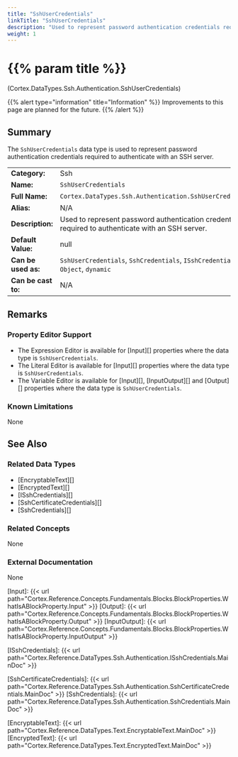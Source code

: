 ```yaml
---
title: "SshUserCredentials"
linkTitle: "SshUserCredentials"
description: "Used to represent password authentication credentials required to authenticate with an SSH server."
weight: 1
---
```


# {{% param title %}}

<p class="namespace">(Cortex.DataTypes.Ssh.Authentication.SshUserCredentials)</p>

{{% alert type="information" title="Information" %}} Improvements to this page are planned for the future. {{% /alert %}}

## Summary

The `SshUserCredentials` data type is used to represent password authentication credentials required to authenticate with an SSH server.

| | |
|-|-|
| **Category:**          | Ssh                                                          |
| **Name:**              | `SshUserCredentials`                                         |
| **Full Name:**         | `Cortex.DataTypes.Ssh.Authentication.SshUserCredentials`     |
| **Alias:**             | N/A                                                          |
| **Description:**       | Used to represent password authentication credentials required to authenticate with an SSH server. |
| **Default Value:**     | null                                                         |
| **Can be used as:**    | `SshUserCredentials`, `SshCredentials`, `ISshCredentials`, `Object`, `dynamic` |
| **Can be cast to:**    | N/A                                                          |

## Remarks

### Property Editor Support

- The Expression Editor is available for [Input][] properties where the data type is `SshUserCredentials`.
- The Literal Editor is available for [Input][] properties where the data type is `SshUserCredentials`.
- The Variable Editor is available for [Input][], [InputOutput][] and [Output][] properties where the data type is `SshUserCredentials`.

### Known Limitations

None

## See Also

### Related Data Types

- [EncryptableText][]
- [EncryptedText][]
- [ISshCredentials][]
- [SshCertificateCredentials][]
- [SshCredentials][]

### Related Concepts

None

### External Documentation

None

[Input]: {{< url path="Cortex.Reference.Concepts.Fundamentals.Blocks.BlockProperties.WhatIsABlockProperty.Input" >}}
[Output]: {{< url path="Cortex.Reference.Concepts.Fundamentals.Blocks.BlockProperties.WhatIsABlockProperty.Output" >}}
[InputOutput]: {{< url path="Cortex.Reference.Concepts.Fundamentals.Blocks.BlockProperties.WhatIsABlockProperty.InputOutput" >}}

[ISshCredentials]: {{< url path="Cortex.Reference.DataTypes.Ssh.Authentication.ISshCredentials.MainDoc" >}}

[SshCertificateCredentials]: {{< url path="Cortex.Reference.DataTypes.Ssh.Authentication.SshCertificateCredentials.MainDoc" >}}
[SshCredentials]: {{< url path="Cortex.Reference.DataTypes.Ssh.Authentication.SshCredentials.MainDoc" >}}

[EncryptableText]: {{< url path="Cortex.Reference.DataTypes.Text.EncryptableText.MainDoc" >}}
[EncryptedText]: {{< url path="Cortex.Reference.DataTypes.Text.EncryptedText.MainDoc" >}}
